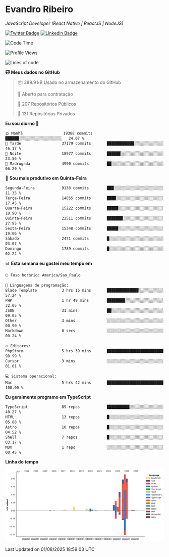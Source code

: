 # Evandro **Ribeiro**

*JavaScript Developer (React Native | ReactJS | NodeJS)*

[![Twitter Badge](https://img.shields.io/badge/-@ribeiroevandro-201B2D?style=flat-square&labelColor=201B2D&logo=twitter&logoColor=white&link=https://twitter.com/ribeiroevandro)](https://twitter.com/ribeiroevandro) 
[![Linkedin Badge](https://img.shields.io/badge/-Evandro%20Ribeiro-201B2D?style=flat-square&logo=Linkedin&logoColor=white&link=https://www.linkedin.com/in/ribeiroevandro)](https://www.linkedin.com/in/ribeiroevandro) 


<!--START_SECTION:waka-->
![Code Time](http://img.shields.io/badge/Code%20Time-4%2C603%20hrs%2015%20mins-blue)

![Profile Views](http://img.shields.io/badge/Visualizac%C3%B5es%20do%20perfil-0-blue)

![Lines of code](https://img.shields.io/badge/Desde%20o%20Hello%20World%20eu%20escrevi-46.0%20million%20linhas%20de%20c%C3%B3digo-blue)

**🐱 Meus dados no GitHub** 

> 📦 389.9 kB Usado no armazenamento do GitHub 
 > 
> 💼 Aberto para contratação
 > 
> 📜 207 Repositórios Públicos 
 > 
> 🔑 131 Repositórios Privados 
 > 
**Eu sou diurno 🐤** 

```text
🌞 Manhã                  19388 commits       ██████░░░░░░░░░░░░░░░░░░░   24.07 % 
🌆 Tarde                  37179 commits       ████████████░░░░░░░░░░░░░   46.17 % 
🌃 Noite                  18977 commits       ██████░░░░░░░░░░░░░░░░░░░   23.56 % 
🌙 Madrugada              4990 commits        ██░░░░░░░░░░░░░░░░░░░░░░░   06.20 % 
```
📅 **Sou mais produtivo em Quinta-Feira** 

```text
Segunda-Feira            9138 commits        ███░░░░░░░░░░░░░░░░░░░░░░   11.35 % 
Terça-Feira              14055 commits       ████░░░░░░░░░░░░░░░░░░░░░   17.45 % 
Quarta-Feira             15222 commits       █████░░░░░░░░░░░░░░░░░░░░   18.90 % 
Quinta-Feira             22511 commits       ███████░░░░░░░░░░░░░░░░░░   27.95 % 
Sexta-Feira              15348 commits       █████░░░░░░░░░░░░░░░░░░░░   19.06 % 
Sábado                   2471 commits        █░░░░░░░░░░░░░░░░░░░░░░░░   03.07 % 
Domingo                  1789 commits        █░░░░░░░░░░░░░░░░░░░░░░░░   02.22 % 
```


📊 **Esta semana eu gastei meu tempo em** 

```text
🕑︎ Fuso horário: America/Sao_Paulo

💬 Linguagens de programação: 
Blade Template           3 hrs 16 mins       ██████████████░░░░░░░░░░░   57.24 % 
PHP                      1 hr 49 mins        ████████░░░░░░░░░░░░░░░░░   32.05 % 
JSON                     31 mins             ██░░░░░░░░░░░░░░░░░░░░░░░   09.05 % 
Other                    3 mins              ░░░░░░░░░░░░░░░░░░░░░░░░░   00.90 % 
Markdown                 0 secs              ░░░░░░░░░░░░░░░░░░░░░░░░░   00.24 % 

🔥 Editores: 
PhpStorm                 5 hrs 39 mins       █████████████████████████   98.99 % 
Cursor                   3 mins              ░░░░░░░░░░░░░░░░░░░░░░░░░   01.01 % 

💻 Sistema operacional: 
Mac                      5 hrs 42 mins       █████████████████████████   100.00 % 
```

**Eu geralmente programo em TypeScript** 

```text
TypeScript               89 repos            ██████████░░░░░░░░░░░░░░░   40.27 % 
HTML                     13 repos            █░░░░░░░░░░░░░░░░░░░░░░░░   05.88 % 
Astro                    10 repos            █░░░░░░░░░░░░░░░░░░░░░░░░   04.52 % 
Shell                    7 repos             █░░░░░░░░░░░░░░░░░░░░░░░░   03.17 % 
MDX                      1 repo              ░░░░░░░░░░░░░░░░░░░░░░░░░   00.45 % 
```



**Linha do tempo**

![Lines of Code chart](https://raw.githubusercontent.com/ribeiroevandro/ribeiroevandro/main/assets/bar_graph.png)


 Last Updated on 01/08/2025 18:59:03 UTC
<!--END_SECTION:waka-->
